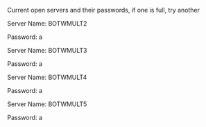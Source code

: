 Current open servers and their passwords, if one is full, try another


Server Name: BOTWMULT2

Password: a

Server Name: BOTWMULT3

Password: a

Server Name: BOTWMULT4

Password: a

Server Name: BOTWMULT5

Password: a
